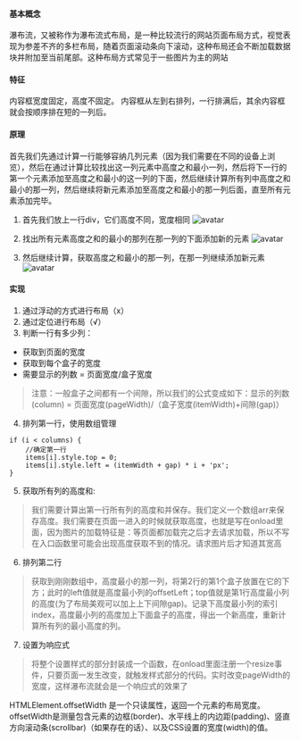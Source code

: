 #### 基本概念
瀑布流，又被称作为瀑布流式布局，是一种比较流行的网站页面布局方式，视觉表现为参差不齐的多栏布局，随着页面滚动条向下滚动，这种布局还会不断加载数据块并附加至当前尾部。这种布局方式常见于一些图片为主的网站

#### 特征
内容框宽度固定，高度不固定。
内容框从左到右排列，一行排满后，其余内容框就会按顺序排在短的一列后。

#### 原理
首先我们先通过计算一行能够容纳几列元素（因为我们需要在不同的设备上浏览），然后在通过计算比较找出这一列元素中高度之和最小一列，然后将下一行的第一个元素添加至高度之和最小的这一列的下面，然后继续计算所有列中高度之和最小的那一列，然后继续将新元素添加至高度之和最小的那一列后面，直至所有元素添加完毕。

1. 首先我们放上一行div，它们高度不同，宽度相同
![avatar](https://pic2.zhimg.com/80/v2-908d8a1234ae536fb4881dc3414b2d8d_hd.jpg)

2. 找出所有元素高度之和的最小的那列在那一列的下面添加新的元素
![avatar](https://pic3.zhimg.com/80/v2-d51fe57f8472b6ad4edbbe8304ad6bda_hd.jpg)

3. 然后继续计算，获取高度之和最小的那一列，在那一列继续添加新元素
![avatar](https://pic4.zhimg.com/80/v2-908d8a1234ae536fb4881dc3414b2d8d_hd.jpg)

#### 实现
1. 通过浮动的方式进行布局（x）
2. 通过定位进行布局（√）
3. 判断一行有多少列：
* 获取到页面的宽度
* 获取到每个盒子的宽度
* 需要显示的列数 = 页面宽度/盒子宽度
> 注意：一般盒子之间都有一个间隙，所以我们的公式变成如下：显示的列数(column) = 页面宽度(pageWidth)/（盒子宽度(itemWidth)+间隙(gap)）
4. 排列第一行，使用数组管理
```
if (i < columns) {
    //确定第一行
    items[i].style.top = 0;
    items[i].style.left = (itemWidth + gap) * i + 'px';   
} 
```

5. 获取所有列的高度和:
> 我们需要计算出第一行所有列的高度和并保存。我们定义一个数组arr来保存高度。我们需要在页面一进入的时候就获取高度，也就是写在onload里面，因为图片的加载特征是：等页面都加载完之后才去请求加载，所以不写在入口函数里可能会出现高度获取不到的情况。请求图片后才知道其宽高

6. 排列第二行 
> 获取到刚刚数组中，高度最小的那一列，将第2行的第1个盒子放置在它的下方；此时的left值就是高度最小列的offsetLeft；top值就是第1行高度最小列的高度(为了布局美观可以加上上下间隙gap)。记录下高度最小列的索引index，高度最小列的高度加上下面盒子的高度，得出一个新高度，重新计算所有列的最小高度的列。

7. 设置为响应式
> 将整个设置样式的部分封装成一个函数，在onload里面注册一个resize事件，只要页面一发生改变，就触发样式部分的代码。实时改变pageWidth的宽度，这样瀑布流就会是一个响应式的效果了

HTMLElement.offsetWidth 是一个只读属性，返回一个元素的布局宽度。offsetWidth是测量包含元素的边框(border)、水平线上的内边距(padding)、竖直方向滚动条(scrollbar)（如果存在的话）、以及CSS设置的宽度(width)的值。
